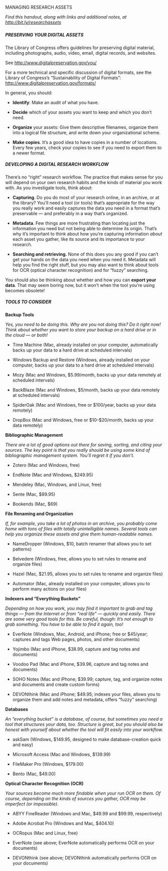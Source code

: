 MANAGING RESEARCH ASSETS

*Find this handout, along with links and additional notes, at
http://bit.ly/researchassets*

##### 

##### PRESERVING YOUR DIGITAL ASSETS

The Library of Congress offers guidelines for preserving digital
material, including photographs, audio, video, email, digital records,
and websites.

See http://www.digitalpreservation.gov/you/

For a more technical and specific discussion of digital formats, see the
Library of Congress’s “Sustainability of Digital Formats”:
http://www.digitalpreservation.gov/formats/

In general, you should:

-   **Identify**: Make an audit of what you have.

-   **Decide** which of your assets you want to keep and which you
    don’t need.

-   **Organize** your assets: Give them descriptive filenames, organize
    them into a logical file structure, and write down your
    organizational scheme.

-   **Make copies**. It’s a good idea to have copies in a number
    of locations. Every few years, check your copies to see if you need
    to export them to a newer format.

##### DEVELOPING A DIGITAL RESEARCH WORKFLOW

There’s no “right” research workflow. The practice that makes sense for
you will depend on your own research habits and the kinds of material
you work with. As you investigate tools, think about:

-   **Capturing**. Do you do most of your research online, in an
    archive, or at the library? You’ll need a tool (or tools) that’s
    appropriate for the way you really work and easily captures the data
    you need in a format that’s preservable — and preferably in a way
    that’s organized.

-   **Metadata**. Few things are more frustrating than locating just the
    information you need but not being able to determine its origin.
    That’s why it’s important to think about how you’re capturing
    information *about* each asset you gather, like its source and its
    importance to your research.

-   **Searching and retrieving.** None of this does you any good if you
    can’t get your hands on the data you need when you need it. Metadata
    will help you find the right stuff, but you may also want to think
    about tools for OCR (optical character recognition) and for
    “fuzzy” searching.

You should also be thinking about whether and how you can **export your
data**. That may seem boring now, but it won’t when the tool you’re
using becomes obsolete!

##### TOOLS TO CONSIDER

**Backup Tools**

*Yes, you need to be doing this. Why are you not doing this? Do it right
now! Think about whether you want to store your backup on a hard drive
or in the cloud — or both!*

-   Time Machine (Mac, already installed on your computer, automatically
    backs up your data to a hard drive at scheduled intervals)

-   Windows Backup and Restore (Windows, already installed on your
    computer, backs up your data to a hard drive at scheduled intervals)

-   Mozy (Mac and Windows, \$5.99/month, backs up your data remotely at
    scheduled intervals)

-   BackBlaze (Mac and Windows, \$5/month, backs up your data remotely
    at scheduled intervals)

-   SpiderOak (Mac and Windows, free or \$100/year, backs up your
    data remotely)

-   DropBox (Mac and Windows, free or \$10–\$20/month, backs up your
    data remotely)

**Bibliographic Management**

*There are a lot of good options out there for saving, sorting, and
citing your sources. The key point is that you really should be using
some kind of bibliographic management system. You’ll regret it if you
don’t.*

-   Zotero (Mac and Windows, free)

-   EndNote (Mac and Windows, \$249.95)

-   Mendeley (Mac, Windows, and Linux, free)

-   Sente (Mac, \$89.95)

-   Bookends (Mac, \$69)

**File Renaming and Organization**

*If, for example, you take a lot of photos in an archive, you probably
come home with tons of files with totally unintelligible names. Several
tools can help you organize these assets and give them human-readable
names.*

-   NameDropper (Windows, \$10, batch renamer that allows you to
    set patterns)

-   Belvedere (Windows, free, allows you to set rules to rename and
    organize files)

-   Hazel (Mac, \$21.95, allows you to set rules to rename and
    organize files)

-   Automator (Mac, already installed on your computer, allows you to
    perform many actions on your files)

**Indexers and “Everything Buckets”**

*Depending on how you work, you may find it important to grab and tag
things — from the Internet or from “real life” — quickly and easily.
There are some very good tools for this. Be careful, though: It’s not
enough to grab something. You have to be able to find it again, too!*

-   EverNote (Windows, Mac, Android, and iPhone; free or \$45/year;
    captures and tags Web pages, photos, and other documents)

-   Yojimbo (Mac and iPhone, \$38.99, capture and tag notes
    and documents)

-   Voodoo Pad (Mac and iPhone, \$39.96, capture and tag notes
    and documents)

-   SOHO Notes (Mac and iPhone; \$39.99; capture, tag, and organize
    notes and documents and create custom forms)

-   DEVONthink (Mac and iPhone; \$49.95; indexes your files, allows you
    to organize them and add notes and metadata, offers
    “fuzzy” searching)

**Databases**

*An “everything bucket” is a database, of course, but sometimes you need
a tool that structures your data, too. Structure is great, but you
should also be honest with yourself about whether the tool will fit
easily into your workflow.*

-   askSam (Windows, \$149.95, designed to make database-creation quick
    and easy)

-   Microsoft Access (Mac and Windows, \$139.99)

-   FileMaker Pro (Windows, \$179.00)

-   Bento (Mac, \$49.00)

**Optical Character Recognition (OCR)**

*Your sources become much more findable when your run OCR on them. Of
course, depending on the kinds of sources you gather, OCR may be
imperfect (or impossible).*

-   ABYY FineReader (Windows and Mac, \$49.99 and \$99.99, respectively)

-   Adobe Acrobat Pro (Windows and Mac, \$404.10)

-   OCRopus (Mac and Linux, free)

-   EverNote (see above; EverNote automatically performs OCR on
    your documents)

-   DEVONthink (see above; DEVONthink automatically performs OCR on
    your documents)
